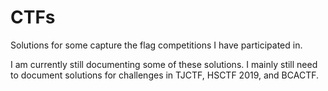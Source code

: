 # CTFs
Solutions for some capture the flag competitions I have participated in.

I am currently still  documenting some of these solutions. I mainly still need to document solutions for challenges in TJCTF, HSCTF 2019, and BCACTF.
